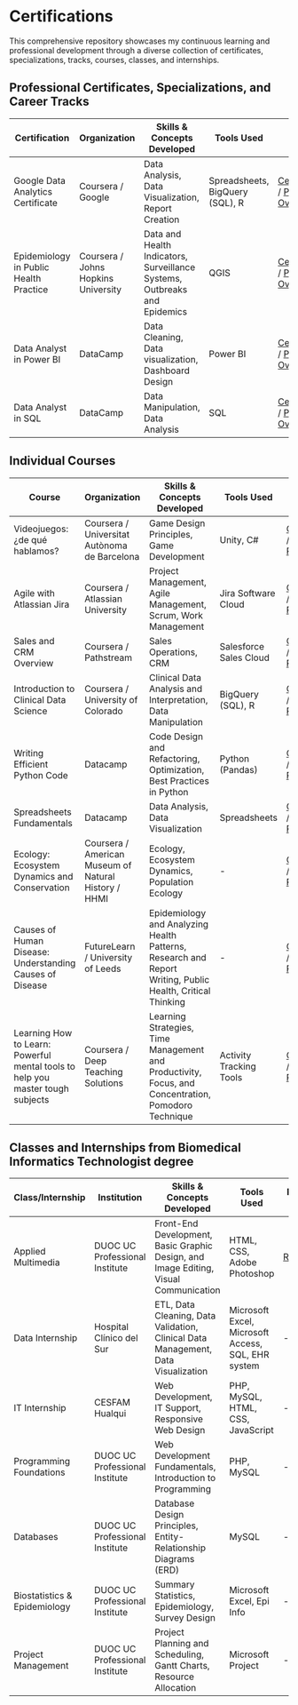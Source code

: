 # Certifications

This comprehensive repository showcases my continuous learning and professional development through a diverse collection of certificates, specializations, tracks, courses, classes, and internships.

## Professional Certificates, Specializations, and Career Tracks

| Certification                     | Organization          | Skills & Concepts Developed                                      | Tools Used                                             | Links                                              |
|-----------------------------------------|-----------------------|-------------------------------------------------------|--------------------------------------------------------|----------------------------------------------------|
| Google Data Analytics Certificate       | Coursera / Google             | Data Analysis, Data Visualization, Report Creation |  Spreadsheets, BigQuery (SQL), R   | [Certificate](https://www.credly.com/badges/5bed996c-96a8-4407-abe5-00562b229e94/) / [Program Overview](https://www.coursera.org/professional-certificates/google-data-analytics) |
| Epidemiology in Public Health Practice                | Coursera / Johns Hopkins University             | Data and Health Indicators, Surveillance Systems, Outbreaks and Epidemics                   | QGIS                                           | [Certificate](https://www.coursera.org/account/accomplishments/specialization/3T8K2BY4E6CF) / [Program Overview](https://www.coursera.org/specializations/professional-epidemiology?) |
| Data Analyst in Power BI                     | DataCamp              | Data Cleaning, Data visualization, Dashboard Design        | Power BI                      | [Certificate](https://www.datacamp.com/statement-of-accomplishment/track/79e002bdbcbe45c93ed47614fb1620a36c4e29a8) / [Program Overview](https://www.datacamp.com/tracks/data-analyst-in-power-bi) |
| Data Analyst in SQL                     | DataCamp              | Data Manipulation, Data Analysis         | SQL                                                  | [Certificate](https://www.datacamp.com/statement-of-accomplishment/track/9d930b3f1fdef214204236808f7ae1d002850b31) / [Program Overview](https://www.datacamp.com/tracks/data-analyst-in-sql) |

## Individual Courses
| Course                     | Organization          | Skills & Concepts Developed                                      | Tools Used                                             | Links                                              |
|-----------------------------------------|-----------------------|-------------------------------------------------------|--------------------------------------------------------|----------------------------------------------------|
| Videojuegos: ¿de qué hablamos?    | Coursera / Universitat Autònoma de Barcelona          | Game Design Principles, Game Development        | Unity, C#  | [Certificate](https://www.coursera.org/account/accomplishments/certificate/FUEQEMN3ALH7) / [Course Page](https://www.coursera.org/learn/videojuegos-intro?specialization=diseno-videojuegos) |
| Agile with Atlassian Jira    | Coursera / Atlassian University          | Project Management, Agile Management, Scrum, Work Management        | Jira Software Cloud  | [Certificate](https://www.coursera.org/account/accomplishments/verify/MQQYJ3LNFWLT) / [Course Page](https://www.coursera.org/learn/agile-atlassian-jira) |
| Sales and CRM Overview    | Coursera / Pathstream          | Sales Operations, CRM        | Salesforce Sales Cloud   | [Certificate](https://www.coursera.org/account/accomplishments/verify/MGY7F6WS5HAP) / [Course Page](https://www.coursera.org/learn/sales-and-crm-overview) |
| Introduction to Clinical Data Science    | Coursera / University of Colorado          | Clinical Data Analysis and Interpretation, Data Manipulation        | BigQuery (SQL), R   | [Certificate](https://www.coursera.org/account/accomplishments/verify/4XMT8V6VZSRN) / [Course Page](https://www.coursera.org/learn/introduction-clinical-data-science) |
| Writing Efficient Python Code    | Datacamp          | Code Design and Refactoring, Optimization, Best Practices in Python        | Python (Pandas)   | [Certificate](https://www.datacamp.com/statement-of-accomplishment/course/7a268fba4d668ef31d2ed60557f77f8f0d8b7dbf?raw=1) / [Course Page](https://www.datacamp.com/courses/writing-efficient-python-code) |
| Spreadsheets Fundamentals    | Datacamp          | Data Analysis, Data Visualization        | Spreadsheets   | [Certificate](https://www.datacamp.com/statement-of-accomplishment/track/373e5f33dbc33cc3a4408b03d9e82e45398ffea3?raw=1) / [Course Page](https://www.datacamp.com/tracks/spreadsheet-fundamentals)|
| Ecology: Ecosystem Dynamics and Conservation        | Coursera / American Museum of Natural History / HHMI             | Ecology, Ecosystem Dynamics, Population Ecology     | -                             | [Certificate](https://www.coursera.org/account/accomplishments/verify/FH4Y78BVE6GU) / [Course Page](https://www.coursera.org/learn/ecology-conservation) |
| Causes of Human Disease: Understanding Causes of Disease                 | FutureLearn / University of Leeds   | Epidemiology and Analyzing Health Patterns, Research and Report Writing, Public Health, Critical Thinking                | -                                                      | [Certificate](https://www.futurelearn.com/certificates/e3iekt3) / [Course Page](https://www.futurelearn.com/courses/human-disease-understanding-causes-of-disease) |
| Learning How to Learn: Powerful mental tools to help you master tough subjects    | Coursera / Deep Teaching Solutions          | Learning Strategies, Time Management and Productivity, Focus, and Concentration, Pomodoro Technique        | Activity Tracking Tools   | [Certificate](https://www.coursera.org/account/accomplishments/verify/B2TZKY3M7XSQ) / [Course Page](https://www.coursera.org/learn/learning-how-to-learn) |

## Classes and Internships from Biomedical Informatics Technologist degree
| Class/Internship        | Institution          | Skills & Concepts Developed | Tools Used | Relevant Links |
|------------------------|----------------------|----------------------------|------------|----------------|
| Applied Multimedia  | DUOC UC Professional Institute       | Front-End Development, Basic Graphic Design, and Image Editing, Visual Communication | HTML, CSS, Adobe Photoshop | [Repository](https://github.com/Nostrand/SaludHualqui) |
| Data Internship | Hospital Clínico del Sur      | ETL, Data Cleaning, Data Validation, Clinical Data Management, Data Visualization | Microsoft Excel, Microsoft Access, SQL, EHR system | - |
| IT Internship | CESFAM Hualqui      | Web Development, IT Support, Responsive Web Design | PHP, MySQL, HTML, CSS, JavaScript | - |
| Programming Foundations | DUOC UC Professional Institute      | Web Development Fundamentals, Introduction to Programming | PHP, MySQL | - |
| Databases | DUOC UC Professional Institute      | Database Design Principles, Entity-Relationship Diagrams (ERD) | MySQL | - |
| Biostatistics & Epidemiology | DUOC UC Professional Institute    | Summary Statistics, Epidemiology, Survey Design | Microsoft Excel, Epi Info | - |
| Project Management | DUOC UC Professional Institute    | Project Planning and Scheduling, Gantt Charts, Resource Allocation | Microsoft Project | - |
